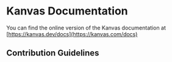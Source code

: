 # Kanvas Documentation

You can find the online version of the Kanvas documentation at [https://kanvas.dev/docs](https://kanvas.com/docs)

## Contribution Guidelines

